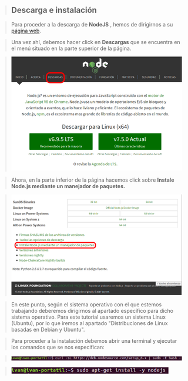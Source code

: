 > ## Descarga e instalación

> Para proceder a la descarga de **NodeJS** , hemos de dirigirnos a su [página web](www.nodejs.org).

> Una vez ahí, debemos hacer click en **Descargas** que se encuentra en el menú situado en la parte superior de la página.

> ![](../../imagenes/node_js/descargas.png)

> Ahora, en la parte inferior de la página hacemos click sobre **Instale Node.js mediante un manejador de paquetes.**

> ![](../../imagenes/node_js/instalar_mediante.png)

> En este punto, según el sistema operativo con el que estemos trabajando deberemos dirigirnos al apartado específico para dicho sistema operativo. Para este tutorial usaremos un sistema Linux (Ubuntu), por lo que iremos al apartado "Distribuciones de Linux basadas en Debian y Ubuntu".

> Para proceder a la instalación debemos abrir una terminal y ejecutar los comandos que se nos especifican:

> ![](../../imagenes/node_js/comando-curl1.png)

> ![](../../imagenes/node_js/comando-sudo1.png)

